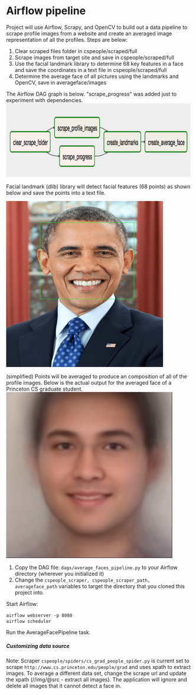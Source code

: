 # Airflow pipeline

Project will use Airflow, Scrapy, and OpenCV to build out a data pipeline to scrape profile images from a website
and create an averaged image representation of all the profiles. Steps are below:
 1. Clear scraped files folder in cspeople/scraped/full  
 2. Scrape images from target site and save in cspeople/scraped/full
 3. Use the facial landmark library to determine 68 key features in a face and save the coordinates in a text file in cspeople/scraped/full
 4. Determine the average face of all pictures using the landmarks and OpenCV, save in averageface/images
 
The Airflow DAG graph is below. "scrape_progress" was added just to experiment with dependencies.  
<img src="/averageface/images/airflow-dag-tree.png" height="200" width="500"/>
 
Facial landmark (dlib) library will detect facial features (68 points) as shown below and save the points into a text file. 
  
<img src="/averageface/images/barak-obama-landmarks.png" height="450" width="425"/>

(simplified) Points will be averaged to produce an composition of all of the profile images. Below is the actual 
output for the averaged face of a Princeton CS graduate student.  
<img src="/averageface/images/averageface-csgrad.jpg" height="450" width="450"/>

 1. Copy the DAG file: ```dags/average_faces_pipeline.py``` to your Airflow directory (wherever you initialized it)
 2. Change the ```cspeople_scraper, cspeople_scraper_path, averageface_path``` variables to target the directory
  that you cloned this project into.

Start Airflow:
```
airflow webserver -p 8080
airflow scheduler
```

Run the AverageFacePipeline task.

##### Customizing data source

Note: Scraper ```cspeople/spiders/cs_grad_people_spider.py``` is current set to scrape ```http://www.cs.princeton.edu/people/grad``` 
and uses xpath to extract images. To average a different data set, change the scrape url and update the xpath (//img/@src - extract all images). The application
will ignore and delete all images that it cannot detect a face in. 
 
